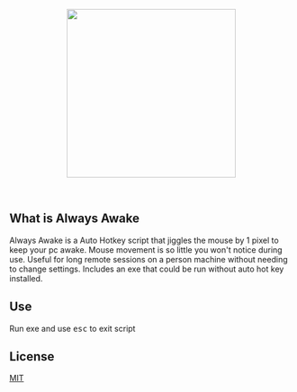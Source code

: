 <p align="center">
	<img src="https://upload.wikimedia.org/wikipedia/commons/8/8b/Eo_circle_green_white_checkmark.svg" width="300">
</p>

<br />

## What is Always Awake

Always Awake is a Auto Hotkey script that jiggles the mouse by 1 pixel to keep your pc awake. Mouse movement is so little you won't notice during use. Useful for long remote sessions on a person machine without needing to change settings. Includes an exe that could be run without auto hot key installed. 

## Use
Run exe and use <kbd>esc</kbd> to exit script


## License
[MIT](https://choosealicense.com/licenses/mit/)
